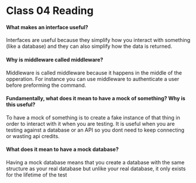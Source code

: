 # Class 04 Reading

#### What makes an interface useful?

Interfaces are useful because they simplify how you interact with something (like a database)
and they can also simplify how the data is returned.

#### Why is middleware called middleware?

Middleware is called middleware because it happens in the middle of the opperation. For instance 
you can use middleware to authenticate a user before preforming the command.

#### Fundamentally, what does it mean to have a mock of something? Why is this useful?

To have a mock of something is to create a fake instance of that thing in order to interact with it
when you are testing. It is useful when you are testing against a database or an API so you dont need 
to keep connecting or wasting api credits.

#### What does it mean to have a mock database?

Having a mock database means that you create a database with the same structure as your real database
but unlike your real database, it only exists for the lifetime of the test